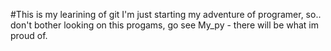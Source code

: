 #This is my learining of git
I'm just starting my adventure of programer,
    so.. don't bother looking on this progams,
    go see My_py - there will be what im proud of.